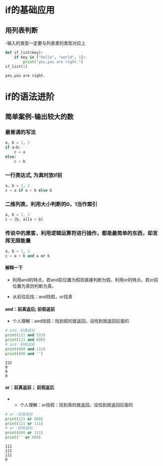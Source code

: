 # if的基础应用

## 用列表判断

-输入的类型一定要与列表里的类型对应上


```python
def if_list(key):
    if key in ["hello", "world", 1]:
        print("yes,you are right.")
if_list(1)
```

    yes,you are right.
    

# if的语法进阶

## 简单案例-输出较大的数

### 最普通的写法


```python
a, b = 1, 2
if a>b:
    c = a
else:
    c = b
```

### 一行表达式, 为真时放if前


```python
a, b = 1, 2
c = a if a > b else b
```

### 二维列表，利用大小判断的0，1当作索引


```python
a, b = 1, 2
c = [b, a][a > b]
```

### 传说中的黑客，利用逻辑运算符进行操作，都是最简单的东西，却发挥无限能量


```python
a, b = 1, 2
c = a > b and a or b
```

#### 解释一下

- 利用and的特点，若and前位置为假则直接判断为假，利用or的特点，若or前位置为真则判断为真。

- 从前往后找：and找假，or找真

#### and：前真返后; 前假返前

- 个人理解：and找假：找到假的就返回，没找到就返回后面的


```python
# and：前真返后
print(111 and 222)
print(111 and 000)
# and：前假返前
print(000 and 111)
print(000 and '')
```

    222
    0
    0
    0
    

#### or：前真返前； 前假返后
- - 个人理解：or找假：找到真的就返回，没找到就返回后面的


```python
# or：前真返前
print(111 or 000)
print(111 or 111)
# or：前假返后
print(000 or 111)
print('' or 000)
```

    111
    111
    111
    0
    

